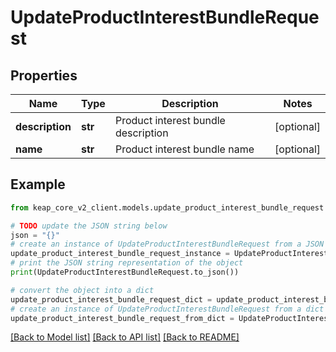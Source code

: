 # UpdateProductInterestBundleRequest


## Properties

Name | Type | Description | Notes
------------ | ------------- | ------------- | -------------
**description** | **str** | Product interest bundle description | [optional] 
**name** | **str** | Product interest bundle name | [optional] 

## Example

```python
from keap_core_v2_client.models.update_product_interest_bundle_request import UpdateProductInterestBundleRequest

# TODO update the JSON string below
json = "{}"
# create an instance of UpdateProductInterestBundleRequest from a JSON string
update_product_interest_bundle_request_instance = UpdateProductInterestBundleRequest.from_json(json)
# print the JSON string representation of the object
print(UpdateProductInterestBundleRequest.to_json())

# convert the object into a dict
update_product_interest_bundle_request_dict = update_product_interest_bundle_request_instance.to_dict()
# create an instance of UpdateProductInterestBundleRequest from a dict
update_product_interest_bundle_request_from_dict = UpdateProductInterestBundleRequest.from_dict(update_product_interest_bundle_request_dict)
```
[[Back to Model list]](../README.md#documentation-for-models) [[Back to API list]](../README.md#documentation-for-api-endpoints) [[Back to README]](../README.md)


